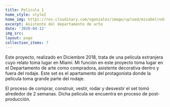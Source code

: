 ```yaml
---
title: Pelicula 1
home_style: style2
home_img: https://res.cloudinary.com/sgonzalez/image/upload/misabelrodriguez/pelicula-1/
excerpt: Asistente del departamento de arte
date: '2020-04-12'
img_src: 
layout: page
collection_items: 7
---
```

Este proyecto, realizado en Diciembre 2018, trata de una película extranjera cuyo relato toma lugar en Miami. Mi función en este proyecto toma lugar en el Departamento de arte como compradora, asistente decorativa dentro y fuera del rodaje. Este set es el apartamento del protagonista donde la película toma grande parte del rodaje.

El proceso de comprar, construir, vestir, rodar y desvestir el set tomó alrededor de 2 semanas. Dicha pelicula se encuentra en proceso de post-producción.
